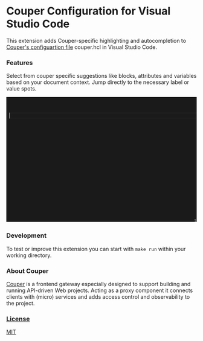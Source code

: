 # Couper Configuration for Visual Studio Code
This extension adds Couper-specific highlighting and autocompletion to [Couper's configuartion file](https://github.com/avenga/couper/tree/master/docs#conf_file) couper.hcl in Visual Studio Code.

### Features

Select from couper specific suggestions like blocks, attributes and variables based on your document context.
Jump directly to the necessary label or value spots.

![](images/example.gif)

### Development

To test or improve this extension you can start with `make run` within your working directory.

### About Couper
[Couper](https://github.com/avenga/couper) is a frontend gateway especially designed to support building and running API-driven Web projects. Acting as a proxy component it connects clients with (micro) services and adds access control and observability to the project.

### [License](LICENSE)

[MIT](LICENSE)
